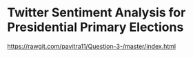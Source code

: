 # Twitter Sentiment Analysis for Presidential Primary Elections


https://rawgit.com/pavitra11/Question-3-/master/index.html

